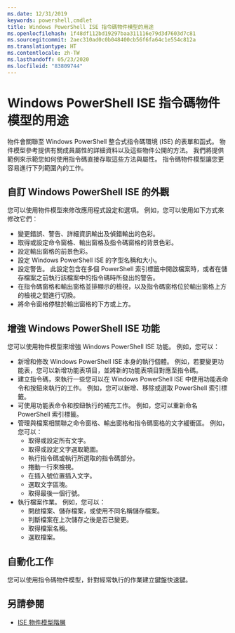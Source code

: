```yaml
---
ms.date: 12/31/2019
keywords: powershell,cmdlet
title: Windows PowerShell ISE 指令碼物件模型的用途
ms.openlocfilehash: 1f48df112bd19297baa311116e79d3d7603d7c81
ms.sourcegitcommit: 2aec310ad0c0b048400cb56f6fa64c1e554c812a
ms.translationtype: HT
ms.contentlocale: zh-TW
ms.lasthandoff: 05/23/2020
ms.locfileid: "83809744"
---
```

# <a name="purpose-of-the-windows-powershell-ise-scripting-object-model"></a>Windows PowerShell ISE 指令碼物件模型的用途

物件會關聯至 Windows PowerShell 整合式指令碼環境 (ISE) 的表單和函式。 物件模型參考提供有關成員屬性的詳細資料以及這些物件公開的方法。 我們將提供範例來示範您如何使用指令碼直接存取這些方法與屬性。 指令碼物件模型讓您更容易進行下列範圍內的工作。

## <a name="customizing-the-appearance-of-windows-powershell-ise"></a>自訂 Windows PowerShell ISE 的外觀

您可以使用物件模型來修改應用程式設定和選項。 例如，您可以使用如下方式來修改它們︰

- 變更錯誤、警告、詳細資訊輸出及偵錯輸出的色彩。
- 取得或設定命令窗格、輸出窗格及指令碼窗格的背景色彩。
- 設定輸出窗格的前景色彩。
- 設定 Windows PowerShell ISE 的字型名稱和大小。
- 設定警告。 此設定包含在多個 PowerShell 索引標籤中開啟檔案時，或者在儲存檔案之前執行該檔案中的指令碼時所發出的警告。
- 在指令碼窗格和輸出窗格並排顯示的檢視，以及指令碼窗格位於輸出窗格上方的檢視之間進行切換。
- 將命令窗格停駐於輸出窗格的下方或上方。

## <a name="enhancing-the-functionality-of-windows-powershell-ise"></a>增強 Windows PowerShell ISE 功能

您可以使用物件模型來增強 Windows PowerShell ISE 功能。 例如，您可以：

- 新增和修改 Windows PowerShell ISE 本身的執行個體。 例如，若要變更功能表，您可以新增功能表項目，並將新的功能表項目對應至指令碼。
- 建立指令碼，來執行一些您可以在 Windows PowerShell ISE 中使用功能表命令和按鈕來執行的工作。 例如，您可以新增、移除或選取 PowerShell 索引標籤。
- 可使用功能表命令和按鈕執行的補充工作。 例如，您可以重新命名 PowerShell 索引標籤。
- 管理與檔案相關聯之命令窗格、輸出窗格和指令碼窗格的文字緩衝區。 例如，您可以：
  - 取得或設定所有文字。
  - 取得或設定文字選取範圍。
  - 執行指令碼或執行所選取的指令碼部分。
  - 捲動一行來檢視。
  - 在插入號位置插入文字。
  - 選取文字區塊。
  - 取得最後一個行號。
- 執行檔案作業。 例如，您可以：
  - 開啟檔案、儲存檔案，或使用不同名稱儲存檔案。
  - 判斷檔案在上次儲存之後是否已變更。
  - 取得檔案名稱。
  - 選取檔案。

## <a name="automating-tasks"></a>自動化工作

您可以使用指令碼物件模型，針對經常執行的作業建立鍵盤快速鍵。

## <a name="see-also"></a>另請參閱

- [ISE 物件模型階層](The-ISE-Object-Model-Hierarchy.md)
